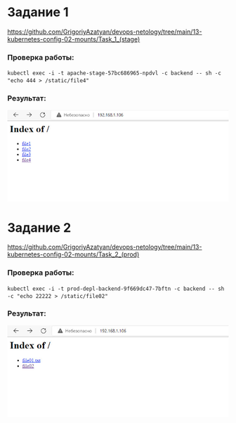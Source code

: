 # Задание 1
https://github.com/GrigoriyAzatyan/devops-netology/tree/main/13-kubernetes-config-02-mounts/Task_1_(stage)

### Проверка работы:
`kubectl exec -i -t apache-stage-57bc686965-npdvl -c backend -- sh -c "echo 444 > /static/file4"`

### Результат:   
![Результат](https://github.com/GrigoriyAzatyan/devops-netology/blob/main/13-kubernetes-config-02-mounts/stage.jpg)

# Задание 2
https://github.com/GrigoriyAzatyan/devops-netology/tree/main/13-kubernetes-config-02-mounts/Task_2_(prod)

### Проверка работы:  
`kubectl exec -i -t prod-depl-backend-9f669dc47-7bftn -c backend -- sh -c "echo 22222 > /static/file02"`

### Результат:   
![Результат](https://github.com/GrigoriyAzatyan/devops-netology/blob/main/13-kubernetes-config-02-mounts/prod.jpg)
